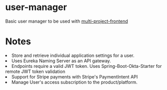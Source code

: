 # user-manager
<p>Basic user manager to be used with <a href="https://github.com/Ulatec/multi-project-frontend">multi-project-frontend</a></p>

# Notes
<li>Store and retrieve individual application settings for a user.</li>
<li>Uses Eureka Naming Server as an API gateway.</li>
<li>Endpoints require a valid JWT token. Uses Spring-Boot-Okta-Starter for remote JWT token validation </li>
<li>Support for Stripe payments with Stripe's PaymentIntent API</li>
<li>Manage User's access subscription to the product/platform.</li>